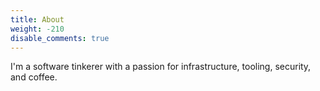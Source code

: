 ```yaml
---
title: About
weight: -210
disable_comments: true
---
```


I'm a software tinkerer with a passion for infrastructure, tooling, security, and coffee.
